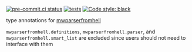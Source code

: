 [![pre-commit.ci status](https://results.pre-commit.ci/badge/github/JJMC89/mwparserfromhell-stubs/main.svg)](https://results.pre-commit.ci/latest/github/JJMC89/mwparserfromhell-stubs/main) [![tests](https://github.com/JJMC89/mwparserfromhell-stubs/actions/workflows/tests.yaml/badge.svg?branch=main)](https://github.com/JJMC89/mwparserfromhell-stubs/actions?query=workflow%3Atests+branch%3Amain) [![Code style: black](https://img.shields.io/badge/code%20style-black-000000.svg)](https://github.com/psf/black)

type annotations for [mwparserfromhell](https://github.com/earwig/mwparserfromhell)

`mwparserfromhell.definitions`, `mwparserfromhell.parser`, and `mwparserfromhell.smart_list` are excluded since users should not need to interface with them
